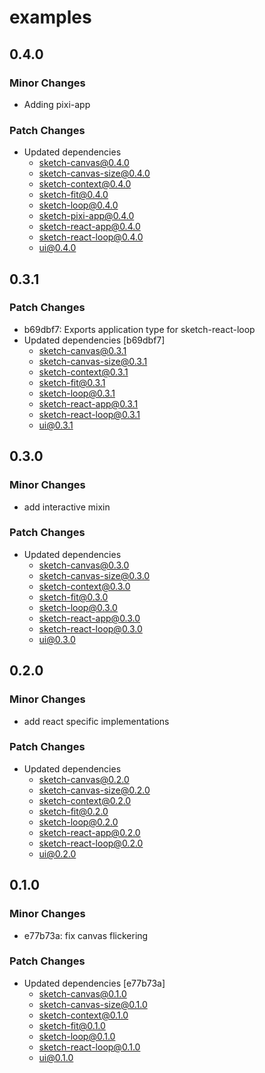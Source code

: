# examples

## 0.4.0

### Minor Changes

- Adding pixi-app

### Patch Changes

- Updated dependencies
  - sketch-canvas@0.4.0
  - sketch-canvas-size@0.4.0
  - sketch-context@0.4.0
  - sketch-fit@0.4.0
  - sketch-loop@0.4.0
  - sketch-pixi-app@0.4.0
  - sketch-react-app@0.4.0
  - sketch-react-loop@0.4.0
  - ui@0.4.0

## 0.3.1

### Patch Changes

- b69dbf7: Exports application type for sketch-react-loop
- Updated dependencies [b69dbf7]
  - sketch-canvas@0.3.1
  - sketch-canvas-size@0.3.1
  - sketch-context@0.3.1
  - sketch-fit@0.3.1
  - sketch-loop@0.3.1
  - sketch-react-app@0.3.1
  - sketch-react-loop@0.3.1
  - ui@0.3.1

## 0.3.0

### Minor Changes

- add interactive mixin

### Patch Changes

- Updated dependencies
  - sketch-canvas@0.3.0
  - sketch-canvas-size@0.3.0
  - sketch-context@0.3.0
  - sketch-fit@0.3.0
  - sketch-loop@0.3.0
  - sketch-react-app@0.3.0
  - sketch-react-loop@0.3.0
  - ui@0.3.0

## 0.2.0

### Minor Changes

- add react specific implementations

### Patch Changes

- Updated dependencies
  - sketch-canvas@0.2.0
  - sketch-canvas-size@0.2.0
  - sketch-context@0.2.0
  - sketch-fit@0.2.0
  - sketch-loop@0.2.0
  - sketch-react-app@0.2.0
  - sketch-react-loop@0.2.0
  - ui@0.2.0

## 0.1.0

### Minor Changes

- e77b73a: fix canvas flickering

### Patch Changes

- Updated dependencies [e77b73a]
  - sketch-canvas@0.1.0
  - sketch-canvas-size@0.1.0
  - sketch-context@0.1.0
  - sketch-fit@0.1.0
  - sketch-loop@0.1.0
  - sketch-react-loop@0.1.0
  - ui@0.1.0
